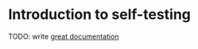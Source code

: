 # Introduction to self-testing

TODO: write [great documentation](http://jacobian.org/writing/what-to-write/)
